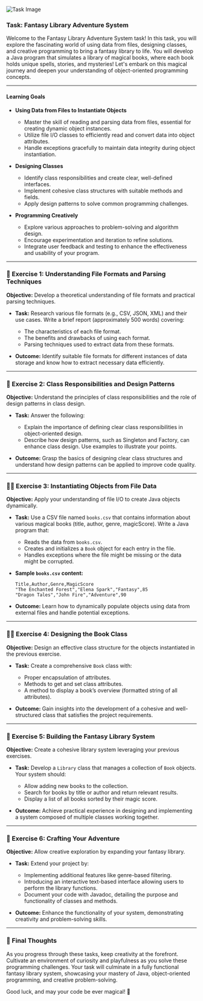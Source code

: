 ![Task Image](https://oaidalleapiprodscus.blob.core.windows.net/private/org-asPC5Skb6EoE1i324HhdGnV1/user-4VyHdJuNDsg3rdcmO7ghXoi2/img-CBuN7fzZksHfodXCPO3NxQ0E.png?st=2024-11-07T13%3A26%3A25Z&se=2024-11-07T15%3A26%3A25Z&sp=r&sv=2024-08-04&sr=b&rscd=inline&rsct=image/png&skoid=d505667d-d6c1-4a0a-bac7-5c84a87759f8&sktid=a48cca56-e6da-484e-a814-9c849652bcb3&skt=2024-11-07T11%3A52%3A32Z&ske=2024-11-08T11%3A52%3A32Z&sks=b&skv=2024-08-04&sig=f5v%2By2x1zE7VTa2lGBybmJ66fEw/r9X8qRe1GZxbYWo%3D)

### Task: **Fantasy Library Adventure System**

Welcome to the Fantasy Library Adventure System task! In this task, you will explore the fascinating world of using data from files, designing classes, and creative programming to bring a fantasy library to life. You will develop a Java program that simulates a library of magical books, where each book holds unique spells, stories, and mysteries! Let's embark on this magical journey and deepen your understanding of object-oriented programming concepts.

---

#### Learning Goals

- **Using Data from Files to Instantiate Objects**
  - Master the skill of reading and parsing data from files, essential for creating dynamic object instances.
  - Utilize file I/O classes to efficiently read and convert data into object attributes.
  - Handle exceptions gracefully to maintain data integrity during object instantiation.

- **Designing Classes**
  - Identify class responsibilities and create clear, well-defined interfaces.
  - Implement cohesive class structures with suitable methods and fields.
  - Apply design patterns to solve common programming challenges.

- **Programming Creatively**
  - Explore various approaches to problem-solving and algorithm design.
  - Encourage experimentation and iteration to refine solutions.
  - Integrate user feedback and testing to enhance the effectiveness and usability of your program.

---

### 📝 Exercise 1: Understanding File Formats and Parsing Techniques

**Objective:** Develop a theoretical understanding of file formats and practical parsing techniques.

- **Task:** Research various file formats (e.g., CSV, JSON, XML) and their use cases. Write a brief report (approximately 500 words) covering:
  - The characteristics of each file format.
  - The benefits and drawbacks of using each format.
  - Parsing techniques used to extract data from these formats.

- **Outcome:** Identify suitable file formats for different instances of data storage and know how to extract necessary data efficiently.

---

### 📝 Exercise 2: Class Responsibilities and Design Patterns

**Objective:** Understand the principles of class responsibilities and the role of design patterns in class design.

- **Task:** Answer the following:
  - Explain the importance of defining clear class responsibilities in object-oriented design.
  - Describe how design patterns, such as Singleton and Factory, can enhance class design. Use examples to illustrate your points.

- **Outcome:** Grasp the basics of designing clear class structures and understand how design patterns can be applied to improve code quality.

---

### 👨‍💻 Exercise 3: Instantiating Objects from File Data

**Objective:** Apply your understanding of file I/O to create Java objects dynamically.

- **Task:** Use a CSV file named `books.csv` that contains information about various magical books (title, author, genre, magicScore). Write a Java program that:
  - Reads the data from `books.csv`.
  - Creates and initializes a `Book` object for each entry in the file.
  - Handles exceptions where the file might be missing or the data might be corrupted.

- **Sample `books.csv` content:**
  ```
  Title,Author,Genre,MagicScore
  "The Enchanted Forest","Elena Spark","Fantasy",85
  "Dragon Tales","John Fire","Adventure",90
  ```

- **Outcome:** Learn how to dynamically populate objects using data from external files and handle potential exceptions.

---

### 👨‍💻 Exercise 4: Designing the Book Class

**Objective:** Design an effective class structure for the objects instantiated in the previous exercise.

- **Task:** Create a comprehensive `Book` class with:
  - Proper encapsulation of attributes.
  - Methods to get and set class attributes.
  - A method to display a book’s overview (formatted string of all attributes).

- **Outcome:** Gain insights into the development of a cohesive and well-structured class that satisfies the project requirements.

---

### 🚀 Exercise 5: Building the Fantasy Library System

**Objective:** Create a cohesive library system leveraging your previous exercises.

- **Task:** Develop a `Library` class that manages a collection of `Book` objects. Your system should:
  - Allow adding new books to the collection.
  - Search for books by title or author and return relevant results.
  - Display a list of all books sorted by their magic score.

- **Outcome:** Achieve practical experience in designing and implementing a system composed of multiple classes working together.

---

### 🚀 Exercise 6: Crafting Your Adventure

**Objective:** Allow creative exploration by expanding your fantasy library.

- **Task:** Extend your project by:
  - Implementing additional features like genre-based filtering.
  - Introducing an interactive text-based interface allowing users to perform the library functions.
  - Document your code with Javadoc, detailing the purpose and functionality of classes and methods.

- **Outcome:** Enhance the functionality of your system, demonstrating creativity and problem-solving skills.

---

### 🎨 Final Thoughts

As you progress through these tasks, keep creativity at the forefront. Cultivate an environment of curiosity and playfulness as you solve these programming challenges. Your task will culminate in a fully functional fantasy library system, showcasing your mastery of Java, object-oriented programming, and creative problem-solving.

Good luck, and may your code be ever magical! 🌟
